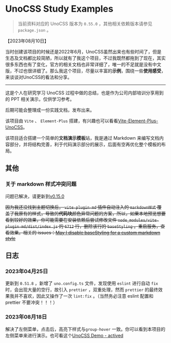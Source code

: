 # UnoCSS Study Examples

> 当前资料对应的 UnoCSS 版本为 `0.55.0` ，其他相关依赖版本请参见 `package.json` 。

【2023年08月10日】

当时创建该项目的时候还是2022年6月，UnoCSS虽然出来也有些时间了，但是生态及文档都比较简陋，所以就有了我这个项目，不过我既然都拖到了现在，其实很多东西也有了变化，官方的相关文档也非常详细了，唯一的不足就是没有中文版，不过也很详细了。那么我这个项目，尽量以丰富的**示例**，围绕一些**使用感受**，来谈谈对UnoCSS的看法和分享。

---

这是个人在研究学习 UnoCSS 过程中做的总结，也是作为公司内部培训分享用到的 PPT 相关演示，仅供学习参考。

后期可能会整理成一份实践文档，发布出来。

该项目由 `Vite` 、 `Element-Plus` 搭建，有兴趣也可以看看[Vite-Element-Plus-UnoCSS](https://github.com/whidy/Vite-Element-Plus-UnoCSS)。

该项目适合搭建一个简单的**文档演示模板**站，我是通过 Markdown 来编写文档内容部分，并将结构完善，利于代码演示部分的展示，后面有空再优化整个模板的布局。

## 其他

### 关于 markdown 样式冲突问题

问题已解决，请更新到[v0.15.0](https://github.com/antfu/vite-plugin-md/releases/tag/v0.15.0)

~~因为我还没找到主题切换后， `vite-plugin-md` 插件自动注入的 `markdown样式` 覆盖了我原有的样式，导致的**代码块**颜色异常问题的方案，所以，如果本地预览想要看到较好的效果，你可能需要在安装依赖后尝试修改文件 `node_modules/vite-plugin-md/dist/index.js` 的 `6712` 行，删除该行的 `baseStyling` 。重启服务，查看效果。相关的 issues：[May I disable baseStyling for a custom markdown style](https://github.com/antfu/vite-plugin-md/issues/92)~~

## 日志

### 2023年04月25日

更新到 `0.51.8` ，新增了 `uno.config.ts` 文件，发现使用 `eslint` 进行自动 `fix` 时，会出现大量的空行，故引入 `prettier` ，双重处理，然而 `prettier` 的最终效果我并不喜欢，因此又操作了一次 `lint:fix` 。（当然务必注意 eslint 配置和 prettier 不要冲突！！！）

### 2023年08月18日

解决了左侧菜单，点击后，高亮下样式与`group-hover` 一致。你可以看到本项目的左侧菜单来进行演示。也可看这个[UnoCSS Demo - actived](https://codesandbox.io/p/sandbox/unocss-demo-actived-xvst5l)
